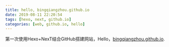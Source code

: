 ```yaml
---
title: hello, bingqiangzhou.github.io
date: 2019-08-11 22:20:54
tags: [hexo, next, github.io]
categories: [web, github.io, hello]
---
```


第一次使用Hexo+NexT结合GitHub搭建网站，Hello，[bingqiangzhou.github.io](https://bingqiangzhou.github.io).
